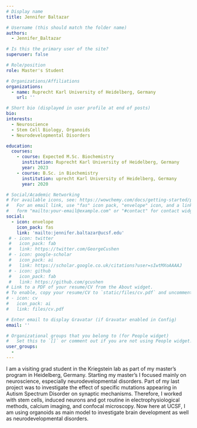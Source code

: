 ```yaml
---
# Display name
title: Jennifer Baltazar

# Username (this should match the folder name)
authors:
  - Jennifer_Baltazar

# Is this the primary user of the site?
superuser: false

# Role/position
role: Master's Student

# Organizations/Affiliations
organizations:
  - name: Ruprecht Karl University of Heidelberg, Germany
    url: ''

# Short bio (displayed in user profile at end of posts)
bio: 
interests:
  - Neuroscience
  - Stem Cell Biology, Organoids
  - Neurodevelopmental Disorders

education:
  courses:
    - course: Expected M.Sc. Biochemistry
      institution: Ruprecht Karl University of Heidelberg, Germany
      year: 2023
    - course: B.Sc. in Biochemistry
      institution: uprecht Karl University of Heidelberg, Germany
      year: 2020

# Social/Academic Networking
# For available icons, see: https://wowchemy.com/docs/getting-started/page-builder/#icons
#   For an email link, use "fas" icon pack, "envelope" icon, and a link in the
#   form "mailto:your-email@example.com" or "#contact" for contact widget.
social:
  - icon: envelope
    icon_pack: fas
    link: 'mailto:jennifer.baltazar@ucsf.edu'
 # - icon: twitter
 #   icon_pack: fab
 #   link: https://twitter.com/GeorgeCushen
 # - icon: google-scholar
 #   icon_pack: ai
 #   link: https://scholar.google.co.uk/citations?user=sIwtMXoAAAAJ
 # - icon: github
 #   icon_pack: fab
 #   link: https://github.com/gcushen
# Link to a PDF of your resume/CV from the About widget.
# To enable, copy your resume/CV to `static/files/cv.pdf` and uncomment the lines below.
# - icon: cv
#   icon_pack: ai
#   link: files/cv.pdf

# Enter email to display Gravatar (if Gravatar enabled in Config)
email: ''

# Organizational groups that you belong to (for People widget)
#   Set this to `[]` or comment out if you are not using People widget.
user_groups:
  - 
---
```

I am a visiting grad student in the Kriegstein lab as part of my master’s program in Heidelberg, Germany. Starting my master’s I focused mainly on neuroscience, especially neurodevelopmental disorders. Part of my last project was to investigate the effect of specific mutations appearing in Autism Spectrum Disorder on synaptic mechanisms. Therefore, I worked with stem cells, induced neurons and got routine in electrophysiological methods, calcium imaging, and confocal microscopy. Now here at UCSF, I am using organoids as main model to investigate brain development as well as neurodevelopmental disorders.
